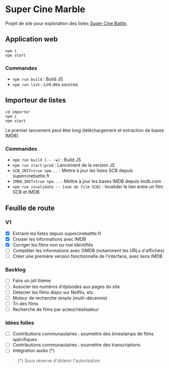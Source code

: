 # Super Cine Marble

Projet de site pour exploration des listes [Super Cine Battle](https://www.supercinebattle.fr/).

## Application web

```
npm i
npm start
```

### Commandes

* `npm run build` : Build JS
* `npm run lint` : Lint des sources

## Importeur de listes

```
cd importer
npm i
npm start
```

Le premier lancement peut être long (téléchargement et extraction de bases IMDB).

### Commandes

* `npm run build [-- -w]` : Build JS
* `npm run start:prod` : Lancement de la version JS
* `SCB_INIT=true npm...` : Mettre à jour les listes SCB depuis supercinebattle.fr
* `IMDB_INIT=true npm...` : Mettre à jour les bases IMDB depuis imdb.com
* `npm run invalidate -- [nom de film SCB]` : Invalider le lien entre un film SCB et IMDB

## Feuille de route

### V1

- [x] Extraire les listes depuis supercinebattle.fr
- [x] Croiser les informations avec IMDB
- [x] Corriger les films non ou mal identifiés
- [ ] Compléter les informations avec OMDB (notamment les URLs d'affiches)
- [ ] Créer une première version fonctionnelle de l'interface, avec liens IMDB

### Backlog

- [ ] Faire un joli thème
- [ ] Associer les numéros d'épisodes aux pages du site
- [ ] Détecter les films dispo sur Netflix, etc.
- [ ] Moteur de recherche simple (multi-décennie)
- [ ] Tri des films
- [ ] Recherche de films par acteur/réalisateur

### Idées folles

- [ ] Contributions communautaires : soumettre des timestamps de films spécifiques
- [ ] Contributions communautaires : soumettre des transcriptions
- [ ] Intégration audio (*)

> (*) Sous réserve d'obtenir l'autorisation
